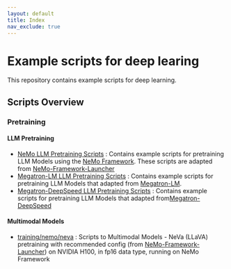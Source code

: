 ```yaml
---
layout: default
title: Index
nav_exclude: true
---
```


# Example scripts for deep learing

This repository contains example scripts for deep learning. 

## Scripts Overview

### Pretraining 
#### LLM Pretraining

- [NeMo LLM Pretraining Scripts](https://github.com/sallylxl/deep_learning_examples/tree/master/training/nemo/llm)
: Contains example scripts for pretraining LLM Models using the [NeMo Framework](https://docs.nvidia.com/nemo-framework/user-guide/latest/).  These scripts are adapted from [NeMo-Framework-Launcher](https://github.com/NVIDIA/NeMo-Framework-Launcher/tree/main)
- [Megatron-LM LLM Pretraining Scripts](https://github.com/sallylxl/deep_learning_examples/tree/master/training/Megatron-LM/llm)
: Contains example scripts for pretraining LLM Models that adapted from [Megatron-LM](https://github.com/NVIDIA/Megatron-LM).
- [Megatron-DeepSpeed LLM Pretraining Scripts](https://github.com/sallylxl/deep_learning_examples/tree/master/training/Megatron-DeepSpeed/llm)
: Contains example scripts for pretraining LLM Models that adapted from[Megatron-DeepSpeed](https://github.com/microsoft/Megatron-DeepSpeed)

#### Multimodal Models

- [training/nemo/neva](https://github.com/sallylxl/deep_learning_examples/tree/master/training/nemo/neva)
  : Scripts to Multimodal Models - NeVa (LLaVA) pretraining with recommended config (from [NeMo-Framework-Launcher](https://github.com/NVIDIA/NeMo-Framework-Launcher)) on NVIDIA H100, in fp16 data type, running on NeMo Framework
